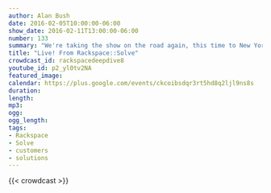 ```yaml
---
author: Alan Bush
date: 2016-02-05T10:00:00-06:00
show_date: 2016-02-11T13:00:00-06:00
number: 133
summary: "We're taking the show on the road again, this time to New York, for Rackspace::Solve. We'll be talking with some of the presenters, partners and customers at the conference."
title: "Live! From Rackspace::Solve"
crowdcast_id: rackspacedeepdive8
youtube_id: p2_yl0tv2NA
featured_image:
calendar: https://plus.google.com/events/ckcoibsdqr3rt5hd8q2ljl9ns8s
duration:
length:
mp3:
ogg:
ogg_length:
tags:
- Rackspace
- Solve
- customers
- solutions
---
```

<!--more-->

{{< crowdcast >}}
